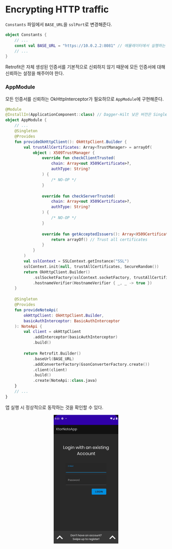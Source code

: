 # Encrypting HTTP traffic

`Constants` 파일에서 `BASE_URL`을 `sslPort`로 변경해준다.

```kotlin
object Constants {
    // ...
    const val BASE_URL = "https://10.0.2.2:8081" // 에뮬레이터에서 실행하는 경우 10.0.2.2로 설정해 로컬 PC에 접근할 수 있도록 한다.
    // ...
}
```

Retrofit은 자체 생성된 인증서를 기본적으로 신뢰하지 않기 때문에 모든 인증서에 대해 신뢰하는 설정을 해주어야 한다.

### AppModule

모든 인증서를 신뢰하는 OkHttpInterceptor가 필요하므로 `AppModule`에 구현해준다.

```kotlin
@Module
@InstallIn(ApplicationComponent::class) // Dagger-Hilt 낮은 버전은 Singleton을 객체를 위해 ApplicationComponent::class 사용
object AppModule {
    // ...
    @Singleton
    @Provides
    fun provideOkHttpClient(): OkHttpClient.Builder {
        val trustAllCertificates: Array<TrustManager> = arrayOf(
            object : X509TrustManager {
                override fun checkClientTrusted(
                    chain: Array<out X509Certificate>?,
                    authType: String?
                ) {
                    /* NO-OP */
                }

                override fun checkServerTrusted(
                    chain: Array<out X509Certificate>?,
                    authType: String?
                ) {
                    /* NO-OP */
                }

                override fun getAcceptedIssuers(): Array<X509Certificate> {
                    return arrayOf() // Trust all certificates
                }
            }
        )
        val sslContext = SSLContext.getInstance("SSL")
        sslContext.init(null, trustAllCertificates, SecureRandom())
        return OkHttpClient.Builder()
            .sslSocketFactory(sslContext.socketFactory, trustAllCertificates[0] as X509TrustManager)
            .hostnameVerifier(HostnameVerifier { _, _ -> true })
    }

    @Singleton
    @Provides
    fun provideNoteApi(
        okHttpClient: OkHttpClient.Builder,
        basicAuthInterceptor: BasicAuthInterceptor
    ): NoteApi {
        val client = okHttpClient
            .addInterceptor(basicAuthInterceptor)
            .build()

        return Retrofit.Builder()
            .baseUrl(BASE_URL)
            .addConverterFactory(GsonConverterFactory.create())
            .client(client)
            .build()
            .create(NoteApi::class.java)
    }
    // ...
}
```

앱 실행 시 정상적으로 동작하는 것을 확인할 수 있다.

<div align="center">
<img src="img/result.gif" width="40%">
</div>